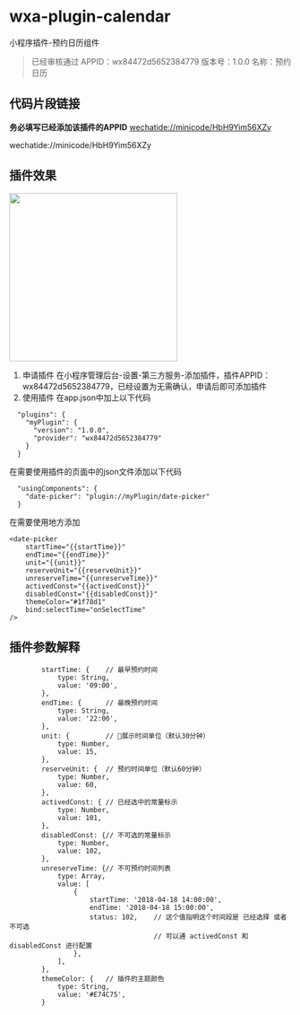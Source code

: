 # wxa-plugin-calendar
小程序插件-预约日历组件


> 已经审核通过
> APPID：wx84472d5652384779
> 版本号：1.0.0
> 名称：预约日历

## 代码片段链接
 
 **务必填写已经添加该插件的APPID**
[wechatide://minicode/HbH9Yim56XZy](wechatide://minicode/HbH9Yim56XZy)

wechatide://minicode/HbH9Yim56XZy 
## 插件效果

<img width="300" src="https://github.com/jasondu/wxa-plugin-calendar/blob/master/demo.gif"></img>

1. 申请插件
在小程序管理后台-设置-第三方服务-添加插件，插件APPID：wx84472d5652384779，已经设置为无需确认，申请后即可添加插件
2. 使用插件
在app.json中加上以下代码
```
  "plugins": {
    "myPlugin": {
      "version": "1.0.0",
      "provider": "wx84472d5652384779"
    }
  }
```
在需要使用插件的页面中的json文件添加以下代码
```
  "usingComponents": {
    "date-picker": "plugin://myPlugin/date-picker"
  }
```
在需要使用地方添加
```
<date-picker 
    startTime="{{startTime}}" 
    endTime="{{endTime}}"
    unit="{{unit}}"
    reserveUnit="{{reserveUnit}}"
    unreserveTime="{{unreserveTime}}"
    activedConst="{{activedConst}}"
    disabledConst="{{disabledConst}}"
    themeColor="#1f78d1"
    bind:selectTime="onSelectTime"
/>
```
## 插件参数解释

```
        startTime: {    // 最早预约时间
            type: String,
            value: '09:00',
        },
        endTime: {      // 最晚预约时间
            type: String,
            value: '22:00',
        },
        unit: {         // 展示时间单位（默认30分钟）
            type: Number,
            value: 15,
        },
        reserveUnit: {  // 预约时间单位（默认60分钟）
            type: Number,
            value: 60,
        },
        activedConst: { // 已经选中的常量标示
            type: Number,
            value: 101,
        },
        disabledConst: {// 不可选的常量标示
            type: Number,
            value: 102,
        },
        unreserveTime: {// 不可预约时间列表
            type: Array,
            value: [
                {
                    startTime: '2018-04-18 14:00:00',
                    endTime: '2018-04-18 15:00:00',
                    status: 102,    // 这个值指明这个时间段是 已经选择 或者 不可选     
                                    // 可以通 activedConst 和 disabledConst 进行配置
                },
            ],
        },
        themeColor: {   // 插件的主题颜色
            type: String,
            value: '#E74C75',
        }
```
